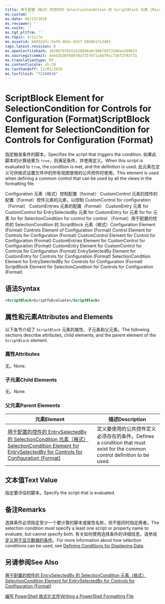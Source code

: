 ```yaml
---
title: 用于配置（格式）的控件的 SelectionCondition 的 ScriptBlock 元素 |Microsoft Docs
ms.custom: ''
ms.date: 09/13/2016
ms.reviewer: ''
ms.suite: ''
ms.tgt_pltfrm: ''
ms.topic: article
ms.assetid: bb032dfc-9ef6-403c-b557-5858617e3483
caps.latest.revision: 6
ms.openlocfilehash: 102987970152420896a0c986f0973280ae209623
ms.sourcegitcommit: debd2b38fb8070a7357bf1a4bf9cc736f3702f31
ms.translationtype: MT
ms.contentlocale: zh-CN
ms.lasthandoff: 12/05/2019
ms.locfileid: "72368616"
---
```

# <a name="scriptblock-element-for-selectioncondition-for-controls-for-configuration-format"></a><span data-ttu-id="7c10e-102">ScriptBlock Element for SelectionCondition for Controls for Configuration (Format)</span><span class="sxs-lookup"><span data-stu-id="7c10e-102">ScriptBlock Element for SelectionCondition for Controls for Configuration (Format)</span></span>

<span data-ttu-id="7c10e-103">指定触发条件的脚本。</span><span class="sxs-lookup"><span data-stu-id="7c10e-103">Specifies the script that triggers the condition.</span></span> <span data-ttu-id="7c10e-104">如果此脚本的计算结果为 `true`，则满足条件，并使用定义。</span><span class="sxs-lookup"><span data-stu-id="7c10e-104">When this script is evaluated to `true`, the condition is met, and the definition is used.</span></span> <span data-ttu-id="7c10e-105">此元素在定义可供格式设置文件中的所有视图使用的公共控件时使用。</span><span class="sxs-lookup"><span data-stu-id="7c10e-105">This element is used when defining a common control that can be used by all the views in the formatting file.</span></span>

<span data-ttu-id="7c10e-106">Configuration 元素（格式）控制配置（format） CustomControl 元素的控件的配置（Format）控件元素的元素，以控制 CustomControl for configuration （Format） CustomEntries 元素的配置（Format） CustomEntry 元素 for CustomControl for EntrySelectedBy 元素 for CustomEntry for 元素 for for 元素 for for SelectionCondition for control for control （Format）用于配置的控件的 SelectionCondition 的 ScriptBlock 元素（格式）</span><span class="sxs-lookup"><span data-stu-id="7c10e-106">Configuration Element (Format) Controls Element of Configuration (Format) Control Element for Controls for Configuration (Format) CustomControl Element for Control for Configuration (Format) CustomEntries Element for CustomControl for Configuration (Format) CustomEntry Element for CustomControl for Controls for Configuration (Format) EntrySelectedBy Element for CustomEntry for Controls for Configuration (Format) SelectionCondition Element for EntrySelectedBy for Controls for Configuration (Format) ScriptBlock Element for SelectionCondition for Controls for Configuration (Format)</span></span>

## <a name="syntax"></a><span data-ttu-id="7c10e-107">语法</span><span class="sxs-lookup"><span data-stu-id="7c10e-107">Syntax</span></span>

```xml
<ScriptBlock>ScriptToEvaluate</ScriptBlock>
```

## <a name="attributes-and-elements"></a><span data-ttu-id="7c10e-108">属性和元素</span><span class="sxs-lookup"><span data-stu-id="7c10e-108">Attributes and Elements</span></span>

<span data-ttu-id="7c10e-109">以下各节介绍了 `ScriptBlock` 元素的属性、子元素和父元素。</span><span class="sxs-lookup"><span data-stu-id="7c10e-109">The following sections describe attributes, child elements, and the parent element of the `ScriptBlock` element.</span></span>

### <a name="attributes"></a><span data-ttu-id="7c10e-110">属性</span><span class="sxs-lookup"><span data-stu-id="7c10e-110">Attributes</span></span>

<span data-ttu-id="7c10e-111">无。</span><span class="sxs-lookup"><span data-stu-id="7c10e-111">None.</span></span>

### <a name="child-elements"></a><span data-ttu-id="7c10e-112">子元素</span><span class="sxs-lookup"><span data-stu-id="7c10e-112">Child Elements</span></span>

<span data-ttu-id="7c10e-113">无。</span><span class="sxs-lookup"><span data-stu-id="7c10e-113">None.</span></span>

### <a name="parent-elements"></a><span data-ttu-id="7c10e-114">父元素</span><span class="sxs-lookup"><span data-stu-id="7c10e-114">Parent Elements</span></span>

|<span data-ttu-id="7c10e-115">元素</span><span class="sxs-lookup"><span data-stu-id="7c10e-115">Element</span></span>|<span data-ttu-id="7c10e-116">描述</span><span class="sxs-lookup"><span data-stu-id="7c10e-116">Description</span></span>|
|-------------|-----------------|
|[<span data-ttu-id="7c10e-117">用于配置的控件的 EntrySelectedBy 的 SelectionCondition 元素（格式）</span><span class="sxs-lookup"><span data-stu-id="7c10e-117">SelectionCondition Element for EntrySelectedBy for Controls for Configuration (Format)</span></span>](./selectioncondition-element-for-entryselectedby-for-controls-for-configuration-format.md)|<span data-ttu-id="7c10e-118">定义要使用的公共控件定义必须存在的条件。</span><span class="sxs-lookup"><span data-stu-id="7c10e-118">Defines a condition that must exist for the common control definition to be used.</span></span>|

## <a name="text-value"></a><span data-ttu-id="7c10e-119">文本值</span><span class="sxs-lookup"><span data-stu-id="7c10e-119">Text Value</span></span>

<span data-ttu-id="7c10e-120">指定要评估的脚本。</span><span class="sxs-lookup"><span data-stu-id="7c10e-120">Specify the script that is evaluated.</span></span>

## <a name="remarks"></a><span data-ttu-id="7c10e-121">备注</span><span class="sxs-lookup"><span data-stu-id="7c10e-121">Remarks</span></span>

<span data-ttu-id="7c10e-122">选择条件必须指定至少一个要计算的脚本或属性名称，但不能同时指定两者。</span><span class="sxs-lookup"><span data-stu-id="7c10e-122">The selection condition must specify a least one script or property name to evaluate, but cannot specify both.</span></span> <span data-ttu-id="7c10e-123">有关如何使用选择条件的详细信息，请参阅[定义用于显示数据的条件](./defining-conditions-for-displaying-data.md)。</span><span class="sxs-lookup"><span data-stu-id="7c10e-123">For more information about how selection conditions can be used, see [Defining Conditions for Displaying Data](./defining-conditions-for-displaying-data.md).</span></span>

## <a name="see-also"></a><span data-ttu-id="7c10e-124">另请参阅</span><span class="sxs-lookup"><span data-stu-id="7c10e-124">See Also</span></span>

[<span data-ttu-id="7c10e-125">用于配置的控件的 EntrySelectedBy 的 SelectionCondition 元素（格式）</span><span class="sxs-lookup"><span data-stu-id="7c10e-125">SelectionCondition Element for EntrySelectedBy for Controls for Configuration (Format)</span></span>](./selectioncondition-element-for-entryselectedby-for-controls-for-configuration-format.md)

[<span data-ttu-id="7c10e-126">编写 PowerShell 格式化文件</span><span class="sxs-lookup"><span data-stu-id="7c10e-126">Writing a PowerShell Formatting File</span></span>](./writing-a-powershell-formatting-file.md)
